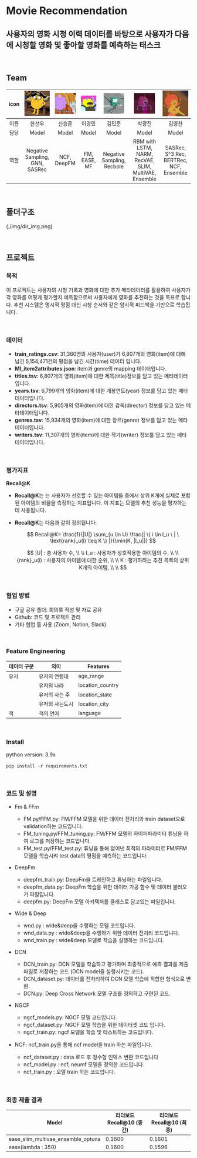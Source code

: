 # Movie Recommendation
## 사용자의 영화 시청 이력 데이터를 바탕으로 사용자가 다음에 시청할 영화 및 좋아할 영화를 예측하는 태스크



<br/>

## Team

| icon | <img src="./img/user_icon_1.webp" alt="user_icon_1" style="zoom:20%;" /> | <img src="./img/user_icon_2.webp" alt="user_icon_2" style="zoom:20%;" /> | <img src="./img/user_icon_3.webp" alt="user_icon_3" style="zoom:20%;" /> | <img src="./img/user_icon_4.webp" alt="user_icon_4" style="zoom:20%;" /> | <img src="./img/user_icon_5.webp" alt="user_icon_5" style="zoom:20%;" /> | <img src="./img/user_icon_6.webp" alt="user_icon_6" style="zoom:20%;" /> |
| :--: | :----------------------------------------------------------: | :----------------------------------------------------------: | :----------------------------------------------------------: | :----------------------------------------------------------: | :----------------------------------------------------------: | :----------------------------------------------------------: |
| 이름 |                            한선우                            |                            신승훈                            |                            이경민                            |                            김민준                            |                            박광진                            |                            김영찬                            |
| 담당 |                          Model                            |                          Model                            |                          Model                            |                          Model                            |                          Model                            |                          Model                            |
| 역할 |             Negative Sampling, GNN, SASRec               |         NCF, DeepFM                |             FM, EASE, MF                |             Negative Sampling, Recbole             |                   RBM with LSTM, NARM, RecVAE, SLIM, MultiVAE, Ensemble                    |          SASRec, S^3 Rec, BERTRec, NCF, Ensemble                    |




<br/>

## 폴더구조

(./img/dir_img.png)



<br/>

## 프로젝트

### 목적

이 프로젝트는 사용자의 시청 기록과 영화에 대한 추가 메타데이터를 활용하여 사용자가 각 영화를 어떻게 평가할지 예측함으로써 사용자에게 영화를 추천하는 것을 목표로 합니다. 추천 시스템은 명시적 평점 대신 시청 순서와 같은 암시적 피드백을 기반으로 학습됩니다.

<br/>

### 데이터

- **train_ratings.csv**:  31,360명의 사용자(user)가 6,807개의 영화(item)에 대해 남긴 5,154,471건의 평점을 남긴 시간(time) 데이터 입니다.
- **Ml_item2attributes.json**: item과 genre의 mapping 데이터입니다.
- **titles.tsv**: 6,807개의 영화(item)에 대한 제목(title)정보를 담고 있는 메타데이터입니다.
- **years.tsv**: 6,799개의 영화(item)에 대한 개봉연도(year) 정보를 담고 있는 메타데이터입니다.
- **directors.tsv**: 5,905개의 영화(item)에 대한 감독(director) 정보를 담고 있는 메타데이터입니다.
- **genres.tsv**: 15,934개의 영화(item)에 대한 장르(genre) 정보를 담고 있는 메타데이터입니다.
- **writers.tsv**: 11,307개의 영화(item)에 대한 작가(writer) 정보를 담고 있는 메타데이터입니다.
<br/>

### 평가지표

**Recall@K**

- **Recall@K**는 는 사용자가 선호할 수 있는 아이템들 중에서 상위 K개에 실제로 포함된 아이템의 비율을 측정하는 지표입니다. 이 지표는 모델의 추천 성능을 평가하는 데 사용됩니다.

- **Recall@K**는 다음과 같이 정의됩니다:

  $$
  Recall@K= \frac{1}{|U|} \sum_{u \in U} \frac{| \{ i \in I_u \ | \ \text{rank}_u(i) \leq K \} |}{\min(K, |I_u|)}
  $$
  
  $$
  |U| : 총 사용자 수, \\ \\  I_u : 사용자가 상호작용한 아이템의 수, \\ \\ {rank}_u(i) : 사용자의 아이템에 대한 순위, \\ \\ K : 평가하려는 추천 목록의 상위 K개의 아이템, \\ \\
  $$



<br/>

### 협업 방법

- 구글 공유 폴더: 회의록 작성 및 자료 공유
- Github: 코드 및 프로젝트 관리
- 기타 협업 툴 사용 (Zoom, Notion, Slack)


<br/>

### Feature Engineering

| 데이터 구분     | 의미                                                         | Features                            |
| --------------- | ------------------------------------------------------------ | ----------------------------------- |
| 유저        | 유저의 연령대                            | age_range          |
|                 | 유저의 나라                       | location_country |
|  | 유저의 사는 주           | location_state                     |
|                 | 유저의 사는도시                            | location_city            |
| 책               | 책의 언어 | language                       |



<br/>

### Install

python version: 3.9x

```
pip install -r requirements.txt
```



<br/>

### 코드 및 설명

- Fm & FFm
  - FM.py/FFM.py: FM/FFM 모델을 위한 데이터 전처리와 train dataset으로 validation하는 코드입니다.
  - FM_tuning.py/FFM_tuning.py: FM/FFM 모델의 하이퍼파라미터 튜닝을 하여 로그를 저장하는 코드입니다.
  - FM_test.py/FFM_test.py: 튜닝을 통해 얻어낸 최적의 파라미터로 FM/FFM 모델을 학습시켜 test data의 평점을 예측하는 코드입니다.
- DeepFm
  - deepfm_train.py: DeepFm을 트레인하고 튜닝하는 파일입니다.
  - deepfm_data.py: DeepFm 학습을 위한 데이터 가공 함수 및 데이터 불러오기 파일입니다.
  - deepfm.py: DeepFm 모델 아키텍쳐를 클래스로 담고있는 파일입니다.
- Wide & Deep
  - wnd.py : wide&deep을 수행하는 모델 코드입니다.
  - wnd_data.py : wide&deep을 수행하기 위한 데이터 전처리 코드입니다.
  - wnd_train.py : wide&deep 모델로 학습을 실행하는 코드입니다.
- DCN
  - DCN_train.py: DCN 모델을 학습하고 평가하며 최종적으로 예측 결과를 제출 파일로 저장하는 코드 (DCN model을 실행시키는 코드).
  - DCN_dataset.py: 데이터를 전처리하여 DCN 모델 학습에 적합한 형식으로 변환.
  - DCN.py: Deep Cross Network 모델 구조를 정의하고 구현된 코드.
- NGCF
  - ngcf_models.py: NGCF 모델 코드입니다.
  - ngcf_dataset.py: NGCF 모델 학습을 위한 데이터셋 코드 입니다.
  - ngcf_train.py: ngcf 모델을 학습 및 테스트하는 코드입니다.

- NCF: ncf_train.py을 통해 ncf model을 train 하는 파일입니다.
  - ncf_dataset.py : data 로드 후 정수형 인덱스 변환 코드입니다
  - ncf_model.py : ncf, neumf 모델을 정의한 코드입니다.
  - ncf_train.py : 모델 train 하는 코드입니다.



<br/>

### 최종 제출 결과

| Model      | 리더보드 Recall@10 (중간) | 리더보드 Recall@10 (최종)|
| ---------- | -------------- | ------------ |
| ease_slim_multivae_ensemble_optuna   | 0.1600          | 0.1601        |
| ease(lambda : 350)   | 0.1600           | 0.1596        |



<br/>

